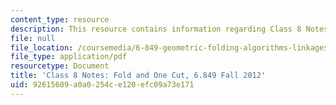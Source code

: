 ```yaml
---
content_type: resource
description: This resource contains information regarding Class 8 Notes, Fall 2012.
file: null
file_location: /coursemedia/6-849-geometric-folding-algorithms-linkages-origami-polyhedra-fall-2012/92615609a0a0254ce120efc09a73e171_MIT6_849F12_C08.pdf
file_type: application/pdf
resourcetype: Document
title: 'Class 8 Notes: Fold and One Cut, 6.849 Fall 2012'
uid: 92615609-a0a0-254c-e120-efc09a73e171
---
```

